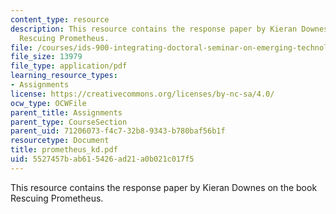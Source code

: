 ```yaml
---
content_type: resource
description: This resource contains the response paper by Kieran Downes on the book
  Rescuing Prometheus.
file: /courses/ids-900-integrating-doctoral-seminar-on-emerging-technologies-fall-2005/5527457bab615426ad21a0b021c017f5_prometheus_kd.pdf
file_size: 13979
file_type: application/pdf
learning_resource_types:
- Assignments
license: https://creativecommons.org/licenses/by-nc-sa/4.0/
ocw_type: OCWFile
parent_title: Assignments
parent_type: CourseSection
parent_uid: 71206073-f4c7-32b8-9343-b780baf56b1f
resourcetype: Document
title: prometheus_kd.pdf
uid: 5527457b-ab61-5426-ad21-a0b021c017f5
---
```

This resource contains the response paper by Kieran Downes on the book Rescuing Prometheus.